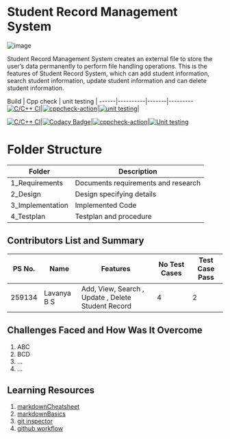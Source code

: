 # Student Record Management System
![image](https://user-images.githubusercontent.com/81295980/114642096-ebf94c80-9cf0-11eb-88c8-e3a865f1cc61.png)


Student Record Management System creates an external file to store the user’s data permanently to perform file handling operations. This is the features of Student Record System, which can add student information, search student information, update student information and can delete student information.


Build | Cpp check | unit testing |
------|----------|-------|---------
[![C/C++ CI](https://img.shields.io/badge/c%2Fc%2B%2B%20CI-passing-green)](https://github.com/259134lavanyabs/Miniproject_lavanyabs/blob/main/.github/workflows/c-cpp.yml)|[![cppcheck-action](https://img.shields.io/badge/cppcheck--action-passing-green)](https://github.com/259134lavanyabs/Miniproject_lavanyabs/blob/main/.github/workflows/cppcheck.yml)|[![unit testing](https://img.shields.io/badge/unit%20testing-passing-green)](https://github.com/259134lavanyabs/Miniproject_lavanyabs/blob/main/.github/workflows/unit-test.yml)|

[![C/C++ CI](https://img.shields.io/badge/c%2Fc%2B%2B%20CI-passing-green)](https://github.com/259134lavanyabs/Miniproject_lavanyabs/blob/main/.github/workflows/c-cpp.yml)|[![Codacy Badge](https://app.codacy.com/project/badge/Grade/0ae823626e6442828c84ad084fdab090)](https://www.codacy.com/gh/259819/LnT_MiniProject/dashboard?utm_source=github.com&amp;utm_medium=referral&amp;utm_content=259819/LnT_MiniProject&amp;utm_campaign=Badge_Grade)|[![cppcheck-action](https://github.com/259819/LnT_MiniProject/actions/workflows/cppcheck.yml/badge.svg)](https://github.com/259819/LnT_MiniProject/actions/workflows/cppcheck.yml)|[![Unit testing](https://github.com/259819/LnT_MiniProject/actions/workflows/uni-test.yml/badge.svg)](https://github.com/259819/LnT_MiniProject/actions/workflows/uni-test.yml)
# Folder Structure

| Folder | Description |
| ----------- | ----------- |
| 1_Requirements| Documents requirements and research|
| 2_Design | Design specifying details |
| 3_Implementation| Implemented Code |
| 4_Testplan| Testplan and procedure |

## Contributors List and Summary

PS No. |  Name   |    Features    |No Test Cases|Test Case Pass|
-------|---------|----------------|----------------|---------------|
259134 | Lavanya B S  | Add, View, Search , Update , Delete Student Record    | 4 | 2|    
   

## Challenges Faced and How Was It Overcome

1. ABC
2. BCD
3. ...
4. ...

## Learning Resources
1. [markdownCheatsheet](https://github.com/adam-p/markdown-here/wiki/Markdown-Cheatsheet/)
2. [markdownBasics](https://guides.github.com/features/mastering-markdown/)
3. [git inspector](https://github.com/ejwa/gitinspector.git)
4. [github workflow](https://docs.github.com/en/actions/learn-github-action)


